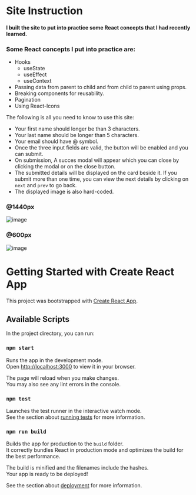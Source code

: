 # Site Instruction

#### I built the site to put into practice some React concepts that I had recently learned.

### Some React concepts I put into practice are:
* Hooks
  * useState
  * useEffect
  * useContext
* Passing data from parent to child and from child to parent using props.
* Breaking components for reusability.
* Pagination
* Using React-Icons

The following is all you need to know to use this site:

* Your first name should longer be than 3 characters.
* Your last name should be longer than 5 characters. 
* Your email should have @ symbol.
* Once the three input fields are valid, the button will be enabled and you can submit.
* On submission, A succes modal will appear which you can close by clicking the modal or on the close button.
* The submitted details will be displayed on the card beside it. If you submit more than one time, you can view the next details by clicking on `next` and `prev` to go back.
* The displayed image is also hard-coded.

### @1440px
![image](https://user-images.githubusercontent.com/104495751/188257802-56202344-56c6-4be5-9ab3-deda288d45bd.png)

### @600px

  ![image](https://user-images.githubusercontent.com/104495751/188257909-76d00b67-fac3-4b53-af66-894b48119ac7.png)


# Getting Started with Create React App

This project was bootstrapped with [Create React App](https://github.com/facebook/create-react-app).

## Available Scripts

In the project directory, you can run:

### `npm start`

Runs the app in the development mode.\
Open [http://localhost:3000](http://localhost:3000) to view it in your browser.

The page will reload when you make changes.\
You may also see any lint errors in the console.

### `npm test`

Launches the test runner in the interactive watch mode.\
See the section about [running tests](https://facebook.github.io/create-react-app/docs/running-tests) for more information.

### `npm run build`

Builds the app for production to the `build` folder.\
It correctly bundles React in production mode and optimizes the build for the best performance.

The build is minified and the filenames include the hashes.\
Your app is ready to be deployed!

See the section about [deployment](https://facebook.github.io/create-react-app/docs/deployment) for more information.


